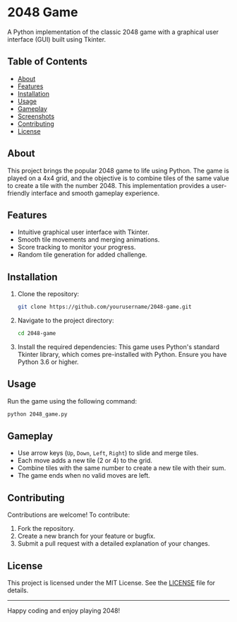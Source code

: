 # 2048 Game

A Python implementation of the classic 2048 game with a graphical user interface (GUI) built using Tkinter.

## Table of Contents
- [About](#about)
- [Features](#features)
- [Installation](#installation)
- [Usage](#usage)
- [Gameplay](#gameplay)
- [Screenshots](#screenshots)
- [Contributing](#contributing)
- [License](#license)

## About
This project brings the popular 2048 game to life using Python. The game is played on a 4x4 grid, and the objective is to combine tiles of the same value to create a tile with the number 2048. This implementation provides a user-friendly interface and smooth gameplay experience.

## Features
- Intuitive graphical user interface with Tkinter.
- Smooth tile movements and merging animations.
- Score tracking to monitor your progress.
- Random tile generation for added challenge.

## Installation

1. Clone the repository:
   ```bash
   git clone https://github.com/yourusername/2048-game.git
   ```

2. Navigate to the project directory:
   ```bash
   cd 2048-game
   ```

3. Install the required dependencies:
   This game uses Python's standard Tkinter library, which comes pre-installed with Python. Ensure you have Python 3.6 or higher.

## Usage

Run the game using the following command:
```bash
python 2048_game.py
```

## Gameplay
- Use arrow keys (`Up`, `Down`, `Left`, `Right`) to slide and merge tiles.
- Each move adds a new tile (2 or 4) to the grid.
- Combine tiles with the same number to create a new tile with their sum.
- The game ends when no valid moves are left.

## Contributing
Contributions are welcome! To contribute:
1. Fork the repository.
2. Create a new branch for your feature or bugfix.
3. Submit a pull request with a detailed explanation of your changes.

## License
This project is licensed under the MIT License. See the [LICENSE](LICENSE) file for details.

---

Happy coding and enjoy playing 2048!

